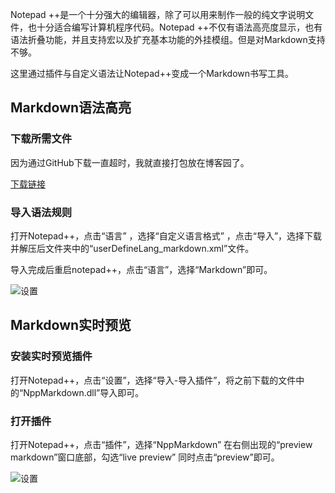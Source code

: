 Notepad ++是一个十分强大的编辑器，除了可以用来制作一般的纯文字说明文件，也十分适合编写计算机程序代码。Notepad ++不仅有语法高亮度显示，也有语法折叠功能，并且支持宏以及扩充基本功能的外挂模组。但是对Markdown支持不够。

这里通过插件与自定义语法让Notepad++变成一个Markdown书写工具。

## Markdown语法高亮
### 下载所需文件
因为通过GitHub下载一直超时，我就直接打包放在博客园了。

[下载链接](https://files.cnblogs.com/files/wupeixuan/notepad_markdown.zip)

### 导入语法规则
打开Notepad++，点击“语言” ，选择“自定义语言格式” ，点击“导入”，选择下载并解压后文件夹中的“userDefineLang_markdown.xml”文件。

导入完成后重启notepad++，点击“语言”，选择“Markdown”即可。

![设置](http://images.cnblogs.com/cnblogs_com/wupeixuan/1188893/o_%e5%9b%be%e7%89%871_%e7%9c%8b%e5%9b%be%e7%8e%8b.png)

## Markdown实时预览
### 安装实时预览插件
打开Notepad++，点击“设置”，选择“导入-导入插件”，将之前下载的文件中的“NppMarkdown.dll”导入即可。
### 打开插件
打开Notepad++，点击“插件”，选择“NppMarkdown” 在右侧出现的“preview markdown”窗口底部，勾选“live preview” 同时点击“preview”即可。

![设置](http://images.cnblogs.com/cnblogs_com/wupeixuan/1188893/o_%e5%be%ae%e4%bf%a1%e6%88%aa%e5%9b%be_20180329234049.png)

